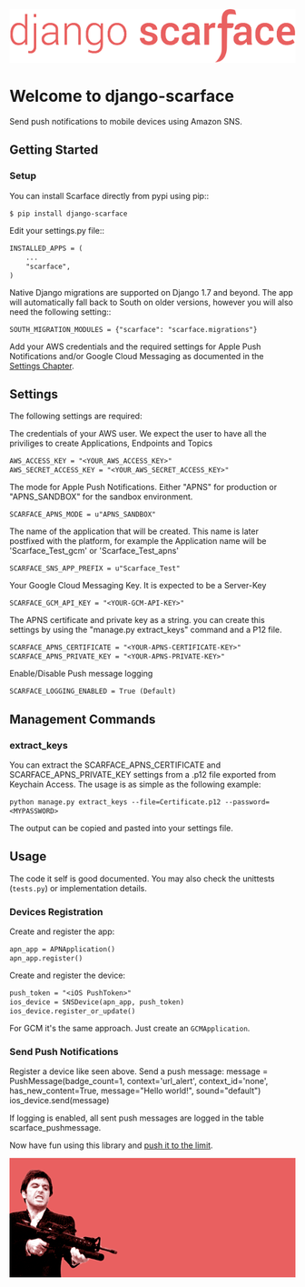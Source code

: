 ![django-scarface](logo_transparent.png)

# Welcome to django-scarface

Send push notifications to mobile devices using Amazon SNS.

## Getting Started

### Setup
You can install Scarface directly from pypi using pip::

	$ pip install django-scarface


Edit your settings.py file::

	INSTALLED_APPS = (
		...
		"scarface",
	)


Native Django migrations are supported on Django 1.7 and beyond. The app will automatically
fall back to South on older versions, however you will also need the following setting::

	SOUTH_MIGRATION_MODULES = {"scarface": "scarface.migrations"}

Add your AWS credentials and the required settings for Apple Push Notifications and/or Google Cloud Messaging as documented in the [Settings Chapter](#settings).


## Settings
The following settings are required:

The credentials of your AWS user. We expect the user to have all the priviliges to create Applications, Endpoints and Topics

    AWS_ACCESS_KEY = "<YOUR_AWS_ACCESS_KEY>"
    AWS_SECRET_ACCESS_KEY = "<YOUR_AWS_SECRET_ACCESS_KEY>"

The mode for Apple Push Notifications. Either "APNS" for production or "APNS_SANDBOX" for the sandbox environment.

    SCARFACE_APNS_MODE = u"APNS_SANDBOX"

The name of the application that will be created. This name is later postfixed with the platform, for example the Application name will be 'Scarface_Test_gcm' or 'Scarface_Test_apns'

    SCARFACE_SNS_APP_PREFIX = u"Scarface_Test"

Your Google Cloud Messaging Key. It is expected to be a Server-Key

    SCARFACE_GCM_API_KEY = "<YOUR-GCM-API-KEY>"

The APNS certificate and private key as a string. you can create this settings by using the "manage.py extract_keys" command and a P12 file.

    SCARFACE_APNS_CERTIFICATE = "<YOUR-APNS-CERTIFICATE-KEY>"
    SCARFACE_APNS_PRIVATE_KEY = "<YOUR-APNS-PRIVATE-KEY>"

Enable/Disable Push message logging 
    
    SCARFACE_LOGGING_ENABLED = True (Default)

## Management Commands
### extract_keys
You can extract the SCARFACE_APNS_CERTIFICATE and SCARFACE_APNS_PRIVATE_KEY settings from a .p12 file exported from Keychain Access. The usage is as simple as the following example:

    python manage.py extract_keys --file=Certificate.p12 --password=<MYPASSWORD>

The output can be copied and pasted into your settings file.

## Usage
The code it self is good documented. You may also check the unittests (`tests.py`) or implementation details.

### Devices Registration
Create and register the app:
    
    apn_app = APNApplication()
    apn_app.register()

Create and register the device:

    push_token = "<iOS PushToken>"
    ios_device = SNSDevice(apn_app, push_token)
    ios_device.register_or_update()

For GCM it's the same approach. Just create an `GCMApplication`.

    

### Send Push Notifications
Register a device like seen above.
Send a push message:
    message = PushMessage(badge_count=1, context='url_alert', context_id='none',
                        has_new_content=True, message="Hello world!", sound="default")
    ios_device.send(message)

If logging is enabled, all sent push messages are logged in the table scarface_pushmessage.

 
Now have fun using this library and [push it to the limit](https://www.youtube.com/watch?v=9D-QD_HIfjA).

![the movie](scarface-movie.png)